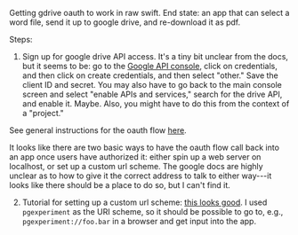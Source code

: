 Getting gdrive oauth to work in raw swift.  End state: an app that can select a word file, send it up to google drive, and re-download it as pdf. 

Steps: 

1.  Sign up for google drive API access.  It's a tiny bit unclear from the docs, but it seems to be: go to the [Google API console](https://console.developers.google.com/), click on credentials, and then click on create credentials, and then select "other."  Save the client ID and secret.  You may also have to go back to the main console screen and select "enable APIs and services," search for the drive API, and enable it.  Maybe. Also, you might have to do this from the context of a "project."

See general instructions for the oauth flow [here](https://developers.google.com/identity/protocols/OAuth2InstalledApp#overview). 

It looks like there are two basic ways to have the oauth flow call back into an app once users have authorized it: either spin up a web server on localhost, or set up a custom url scheme. The google docs are highly unclear as to how to give it the correct address to talk to either way---it looks like there should be a place to do so, but I can't find it.

2.  Tutorial for setting up a custom url scheme: [this looks good](https://css-tricks.com/create-url-scheme/).  I used `pgexperiment` as the URI scheme, so it should be possible to go to, e.g., `pgexperiment://foo.bar` in a browser and get input into the app. 
